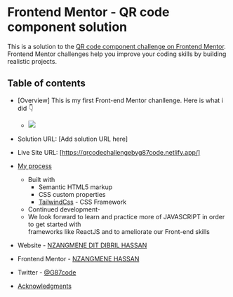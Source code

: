 # Frontend Mentor - QR code component solution

This is a solution to the [QR code component challenge on Frontend Mentor](https://www.frontendmentor.io/challenges/qr-code-component-iux_sIO_H). Frontend Mentor challenges help you improve your coding skills by building realistic projects. 

## Table of contents

- [Overview] This is my first Front-end Mentor chanllenge. Here is what i did  👇
  - ![](../qr-code-component-main/screenshot/Web%20capture_10-1-2023_172640_127.0.0.1.jpeg)

- Solution URL: [Add solution URL here]
- Live Site URL: [https://qrcodechallengebyg87code.netlify.app/]
- [My process](#my-process)
  - Built with
      - Semantic HTML5 markup
      - CSS custom properties
      - [TailwindCss](https://tailwindcss.com/) - CSS Framework
  - Continued development-
  - We look forward to learn and practice more of JAVASCRIPT in order to get started with       
    frameworks like ReactJS and to ameliorate our Front-end skills

- Website - [NZANGMENE DIT DIBRIL HASSAN](https://g87code.my.canva.site)
- Frontend Mentor - [NZANGMENE HASSAN](https://www.frontendmentor.io/profile/G87git)
- Twitter - [@G87code](https://www.twitter.com/g87code)
- [Acknowledgments](#acknowledgments)
